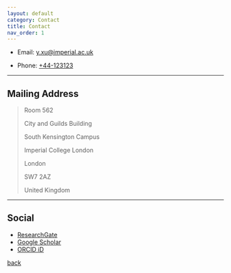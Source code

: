 ```yaml
---
layout: default
category: Contact
title: Contact
nav_order: 1
---
```


* Email: [y.xu@imperial.ac.uk](mailto:y.xu@imperial.ac.uk)

* Phone: [+44-123123](tel:+44-123123)

---

## Mailing Address
> Room 562
>
> City and Guilds Building
>
> South Kensington Campus
> 
> Imperial College London
> 
> London
> 
> SW7 2AZ
> 
> United Kingdom

---

## Social

* [ResearchGate](https://www.researchgate.net/profile/Yuandong_Xu3)
* [Google Scholar](https://scholar.google.co.uk/citations?user=2jO5e3oAAAAJ&hl=en)
* [ORCID iD](https://orcid.org/0000-0003-4259-4727)


[back](./)
